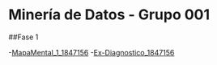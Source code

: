 # Minería de Datos - Grupo 001

##Fase 1

-[MapaMental_1_1847156](https://github.com/DiegoMontemayor/Mineria-de-Datos/blob/main/MapaMental_1_1847156.pdf)
-[Ex-Diagnostico_1847156](https://github.com/DiegoMontemayor/Mineria-de-Datos/blob/main/Ex-Diagnostico_1847156.pdf)
